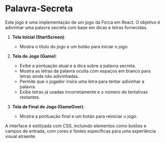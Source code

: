 # Palavra-Secreta
Este jogo é uma implementação de um jogo da Forca em React. O objetivo é adivinhar uma palavra secreta com base em dicas e letras fornecidas.

1. **Tela Inicial (StartScreen)**: 
   - Mostra o título do jogo e um botão para iniciar o jogo.

2. **Tela do Jogo (Game)**:
   - Exibe a pontuação atual e a dica sobre a palavra secreta.
   - Mostra as letras da palavra oculta com espaços em branco para letras ainda não adivinhadas.
   - Permite que o jogador insira uma letra para tentar adivinhar a palavra.
   - Exibe letras já usadas incorretamente e o número de tentativas restantes.

3. **Tela de Final de Jogo (GameOver)**:
   - Mostra a pontuação final e um botão para reiniciar o jogo.

A interface é estilizada com CSS, incluindo elementos como botões e campos de entrada, com cores e fontes específicas para uma experiência visual atraente.
